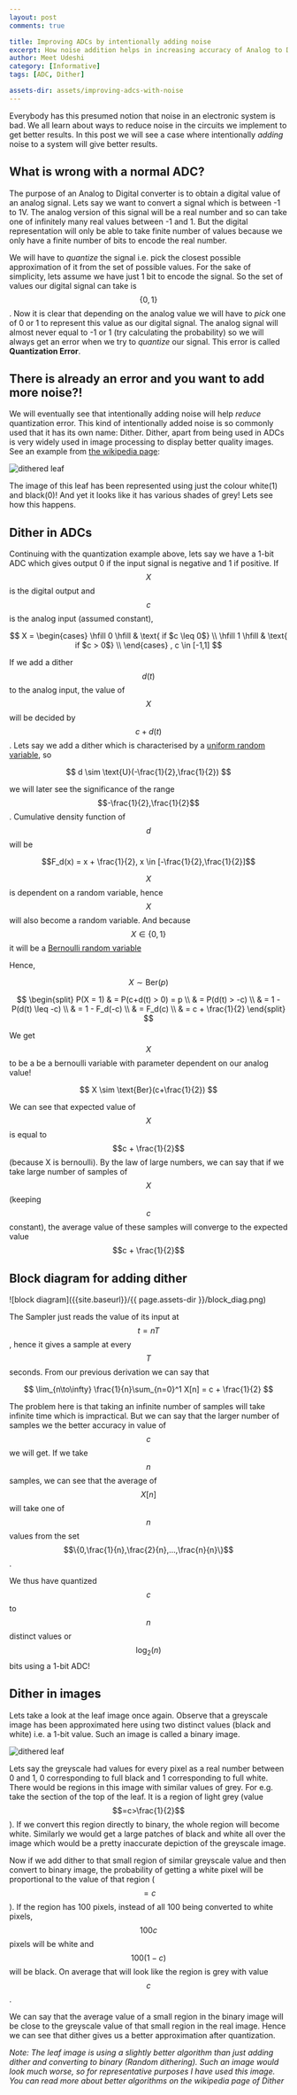 ```yaml
---
layout: post
comments: true

title: Improving ADCs by intentionally adding noise
excerpt: How noise addition helps in increasing accuracy of Analog to Digital conversion
author: Meet Udeshi
category: [Informative]
tags: [ADC, Dither]

assets-dir: assets/improving-adcs-with-noise
---
```


Everybody has this presumed notion that noise in an electronic system is bad.
We all learn about ways to reduce noise in the circuits we implement to get
better results. In this post we will see a case where intentionally *adding*
noise to a system will give better results.

## What is wrong with a normal ADC?

The purpose of an Analog to Digital converter is to obtain a digital value of
an analog signal. Lets say we want to convert a signal which is between -1 to 1V.
The analog version of this signal will be a real number and so can take one
of infinitely many real values between -1 and 1. But the digital representation
will only be able to take finite number of values because we only have a finite
number of bits to encode the real number.

We will have to *quantize* the signal i.e. pick the closest possible
approximation of it from the set of possible values. For the sake of simplicity,
lets assume we have just 1 bit to encode the signal. So the set of values our 
digital signal can take is $$\{0, 1\}$$. Now it is clear that depending on the
analog value we will have to *pick* one of 0 or 1 to represent this value as
our digital signal. The analog signal will almost never equal to -1 or 1
(try calculating the probability) so we will always get an error when we
try to *quantize* our signal. This error is called **Quantization Error**.

## There is already an error and you want to add more noise?!

We will eventually see that intentionally adding noise will help *reduce*
quantization error. This kind of intentionally added noise is so commonly used
that it has its own name: Dither. Dither, apart from being used in ADCs is
very widely used in image processing to display better quality images.
See an example from [the wikipedia page](https://en.wikipedia.org/wiki/Dither):

![dithered leaf](//upload.wikimedia.org/wikipedia/commons/5/57/1_bit.png)

The image of this leaf has been represented using just the colour white(1) and
black(0)! And yet it looks like it has various shades of grey! Lets see how
this happens.

## Dither in ADCs

Continuing with the quantization example above, lets say we have a 1-bit ADC
which gives output 0 if the input signal is negative and 1 if positive.
If $$X$$ is the digital output and $$c$$ is the analog input (assumed constant),

$$
X = 
\begin{cases} 
\hfill 0 \hfill & \text{ if $c \leq 0$} \\
\hfill 1 \hfill & \text{ if $c > 0$} \\
\end{cases}
, c \in [-1,1]
$$

If we add a dither $$d(t)$$ to the analog input, the value of $$X$$ will be
decided by $$c+d(t)$$. Lets say we add a dither which is characterised by a 
[uniform random variable](https://en.wikipedia.org/wiki/Uniform_distribution_(continuous)), so

$$ d \sim \text{U}(-\frac{1}{2},\frac{1}{2}) $$

we will later see the significance of the range $$-\frac{1}{2},\frac{1}{2}$$.
Cumulative density function of $$d$$ will be

$$F_d(x) = x + \frac{1}{2}, x \in [-\frac{1}{2},\frac{1}{2}]$$

$$X$$ is dependent on a random variable, hence $$X$$ will also become a random
variable. And because $$X \in \{0,1\}$$ it will be a [Bernoulli random variable](https://en.wikipedia.org/wiki/Bernoulli_distribution)

Hence,

$$ X \sim \text{Ber}(p) $$

$$
\begin{split}
P(X = 1) & = P(c+d(t) > 0) = p \\
 & = P(d(t) > -c) \\
 & = 1 - P(d(t) \leq -c) \\
 & = 1 - F_d(-c) \\
 & = F_d(c) \\
 & = c + \frac{1}{2}
\end{split}
$$

We get $$X$$ to be a be a bernoulli variable with parameter dependent on our analog
value!

$$ X \sim \text{Ber}(c+\frac{1}{2}) $$

We can see that expected value of $$X$$ is equal to $$c + \frac{1}{2}$$ (because X is bernoulli).
By the law of large numbers, we can say that if we take large number of samples of
$$X$$ (keeping $$c$$ constant), the average value of these samples will converge
to the expected value $$c + \frac{1}{2}$$

## Block diagram for adding dither

![block diagram]({{site.baseurl}}/{{ page.assets-dir }}/block_diag.png)

The Sampler just reads the value of its input at $$t = nT$$, hence it gives
a sample at every $$T$$ seconds. From our previous derivation we can say that

$$ 
\lim_{n\to\infty} \frac{1}{n}\sum_{n=0}^1 X[n] = c + \frac{1}{2}
$$

The problem here is that taking an infinite number of samples will take infinite
time which is impractical. But we can say that the larger number of samples we
the better accuracy in value of $$c$$ we will get. 
If we take $$n$$ samples, we can see that the average of $$X[n]$$ will take one
of $$n$$ values from the set $$\{0,\frac{1}{n},\frac{2}{n},...,\frac{n}{n}\}$$.

We thus have quantized $$c$$ to $$n$$ distinct values or $$\text{log}_2(n)$$ bits
using a 1-bit ADC!

## Dither in images

Lets take a look at the leaf image once again. Observe that a greyscale image has
been approximated here using two distinct values (black and white) i.e. a 1-bit value.
Such an image is called a binary image.

![dithered leaf](//upload.wikimedia.org/wikipedia/commons/5/57/1_bit.png)

Lets say the greyscale had values for every pixel as a real number
between 0 and 1, 0 corresponding to full black and 1 corresponding to full white.
There would be regions in this image with similar values of grey. For e.g.
take the section of the top of the leaf. It is a region of light grey (value$$=c>\frac{1}{2}$$).
If we convert this region directly to binary, the whole region will become white.
Similarly we would get a large patches of black and white all over the image 
which would be a pretty inaccurate depiction of the greyscale image.

Now if we add dither to that small region of similar greyscale value 
and then convert to binary image, the probability of getting a white pixel
will be proportional to the value of that region ($$=c$$). If the region has 100
pixels, instead of all 100 being converted to white pixels, $$100c$$ pixels will be
white and $$100(1-c)$$ will be black. On average that will look like the region is
grey with value $$c$$.

We can say that the average value of a small region in the binary image will be 
close to the greyscale value of that small region in the real image.
Hence we can see that dither gives us a better approximation after quantization.

*Note: The leaf image is using a slightly better algorithm than just adding dither
and converting to binary (Random dithering). Such an image would look much worse, so for representative
purposes I have used this image. You can read more about better algorithms on the
wikipedia page of Dither*
